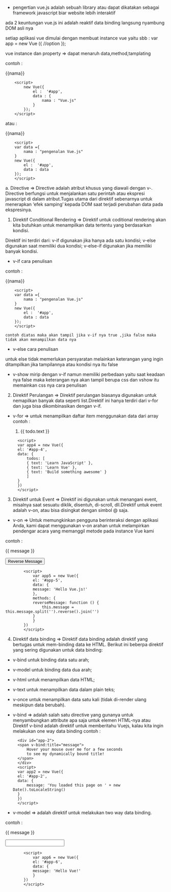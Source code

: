 - pengertian vue.js 
adalah sebuah library atau dapat dikatakan sebagai framework javascript biar website lebih interaktif

ada 2 keuntungan vue.js ini adalah 
reaktif data binding
langsung nyambung DOM asli nya

setiap aplikasi vue dimulai dengan membuat instance vue yaitu sbb :
        var app = new Vue ({
            //option
        });

vue instance dan property 
=> dapat menaruh data,method,tamplating

contoh :
        <div id ="app">
        {{nama}}
        </div>

        <script>
            new Vue({
                el :  '#app',
                data : {
                    nama : "Vue.js"
                }
            });
        </script>

atau :
        <div id ="app">
        {{nama}}
        </div>

        <script>
        var data ={
            nama : "pengenalan Vue.js"
        }
        new Vue({
            el :  '#app',
            data : data
        });
        </script>

a. Directive
=> Directive adalah atribut khusus yang diawali dengan v-. Directive berfungsi untuk menjalankan satu perintah atau ekspresi javascript di dalam atribut.Tugas utama dari direktif sebenarnya untuk menerapkan ‘efek samping’ kepada DOM saat terjadi perubahan data pada ekspresinya.

1. Direktif Conditional Rendering
=> Direktif untuk coditional rendering akan kita butuhkan untuk menampilkan data tertentu yang berdasarkan kondisi.

Direktif ini terdiri dari:
v-if digunakan jika hanya ada satu kondisi;
v-else digunakan saat memiliki dua kondisi;
v-else-if digunakan jika memiliki banyak kondisi.

- v-if
cara penulisan 
        <div v-if>
        </div>

contoh :
        <div id ="app">
            <div v-if ="true">
            {{nama}}
            </div>
        </div>

        <script>
        var data ={
            nama : "pengenalan Vue.js"
        }
        new Vue({
            el :  '#app',
            data : data
        });
        </script>

    contoh diatas maka akan tampil jika v-if nya true ,jika false maka tidak akan menampilkan data nya

- v-else
cara penulisan
        <div v-else>
        </div>

untuk else tidak memerlukan persyaratan melainkan keterangan yang ingin ditampilkan jika tampilannya atau kondisi nya itu false


- v-show
mirip dengan v-if namun memiliki perbedaan yaitu saat keadaan nya false maka keterangan nya akan tampil berupa css dan vshow itu memainkan css nya 
cara penulisan
        <div v-show>
        </div>

2. Direktif Perulangan
=> Direktif perulangan biasanya digunakan untuk nemapilkan banyak data seperti list.Direktif ini hanya terdiri dari v-for dan juga bisa dikombinasikan dengan v-if.

- v-for
=> untuk menampilkan daftar item menggunakan data dari array
contoh :
        <div id="app-4">
        <ol>
            <li v-for="todo in todos">
            {{ todo.text }}
            </li>
        </ol>
        </div>

        <script>
        var app4 = new Vue({
        el: '#app-4',
        data: {
            todos: [
            { text: 'Learn JavaScript' },
            { text: 'Learn Vue' },
            { text: 'Build something awesome' }
            ]
        }
        })
        </script>

3. Direktif untuk Event
=> Direktif ini digunakan untuk menangani event, misalnya saat sesuatu diklik, disentuh, di-scroll, dll.Direktif untuk event adalah v-on, atau bisa disingkat dengan simbol @ saja.

- v-on
=> Untuk memungkinkan pengguna berinteraksi dengan aplikasi Anda, kami dapat menggunakan v-on arahan untuk melampirkan pendengar acara yang memanggil metode pada instance Vue kami

contoh :
            <div id="app-5">
                <p>{{ message }}</p>
                <button v-on:click="reverseMessage">Reverse Message</button>
            </div>
            

            <script>
                var app5 = new Vue({
                el: '#app-5',
                data: {
                message: 'Hello Vue.js!'
                },
                methods: {
                reverseMessage: function () {
                    this.message = this.message.split('').reverse().join('')
                }
                }
            })
            </script>


4. Direktif data binding
=> Direktif data binding adalah direktif yang bertugas untuk mem-binding data ke HTML. Berikut ini beberpa direktif yang sering digunakan untuk data binding:
- v-bind untuk binding data satu arah;
- v-model untuk binding data dua arah;
- v-html untuk menampilkan data HTML;
- v-text untuk menampilkan data dalam plain teks;
- v-once untuk menampilkan data satu kali (tidak di-render ulang meskipun data berubah).


- v-bind
=> adalah salah satu directive yang gunanya untuk menyambungkan attribute apa saja untuk elemen HTML-nya atau Direktif v-bind adalah direktif untuk memberitahu Vuejs, kalau kita ingin melakukan one way data binding
contoh :

        <div id="app-2">
        <span v-bind:title="message">
            Hover your mouse over me for a few seconds
            to see my dynamically bound title!
        </span>
        </div>
        <script>
        var app2 = new Vue({
        el: '#app-2',
        data: {
            message: 'You loaded this page on ' + new Date().toLocaleString()
        }
        })
        </script>

- v-model
=> adalah direktif untuk melakukan two way data binding.

contoh :
            <div id="app-6">
                <p>{{ message }}</p>
                <input v-model="message">
            </div>
            

            <script>
                var app6 = new Vue({
                el: '#app-6',
                data: {
                message: 'Hello Vue!'
                }
            })
            </script>